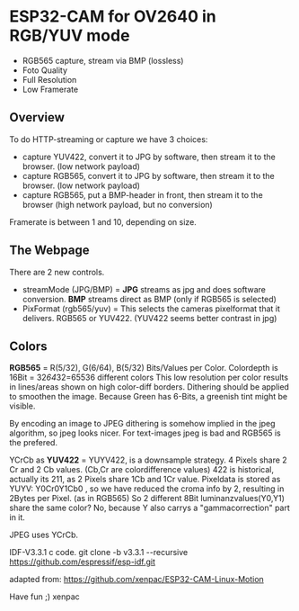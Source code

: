 # ESP32-CAM for OV2640 in RGB/YUV mode

- RGB565 capture, stream via BMP (lossless)
- Foto Quality
- Full Resolution
- Low Framerate

## Overview

To do HTTP-streaming or capture we have 3 choices:
- capture YUV422, convert it to JPG by software, then stream it to the browser. (low network payload)
- capture RGB565, convert it to JPG by software, then stream it to the browser. (low network payload)
- capture RGB565, put a BMP-header in front, then stream it to the browser      (high network payload, but no conversion)  

Framerate is between 1 and 10, depending on size.

## The Webpage

There are 2 new controls.
- streamMode (JPG/BMP) = **JPG** streams as jpg and does software conversion. **BMP** streams direct as BMP (only if RGB565 is selected)
- PixFormat (rgb565/yuv) = This selects the cameras pixelformat that it delivers. RGB565 or YUV422. (YUV422 seems better contrast in jpg)

## Colors

**RGB565** = R(5/32), G(6/64), B(5/32) Bits/Values per Color. Colordepth is 16Bit = 32*64*32=65536 different colors
This low resolution per color results in lines/areas shown on high color-diff borders.
Dithering should be applied to smoothen the image.
Because Green has 6-Bits, a greenish tint might be visible.

By encoding an image to JPEG dithering is somehow implied in the jpeg algorithm, so jpeg looks nicer.
For text-images jpeg is bad and RGB565 is the prefered.

YCrCb as **YUV422** = YUYV422,  is a downsample strategy. 4 Pixels share 2 Cr and 2 Cb values. (Cb,Cr are colordifference values)
422 is historical, actually its 211, as 2 Pixels share 1Cb and 1Cr value.
Pixeldata is stored as YUYV: Y0Cr0Y1Cb0 , so we have reduced the croma info by 2, resulting in 2Bytes per Pixel. (as in RGB565)
So 2 different 8Bit luminanzvalues(Y0,Y1) share the same color? No, because Y also carrys a "gammacorrection" part in it.

JPEG uses YCrCb.



IDF-V3.3.1 c code.
git clone -b v3.3.1 --recursive https://github.com/espressif/esp-idf.git

adapted from:
https://github.com/xenpac/ESP32-CAM-Linux-Motion


Have fun ;) xenpac